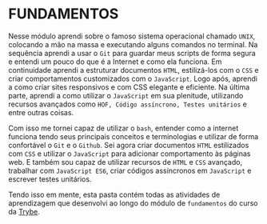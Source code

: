 # FUNDAMENTOS

Nesse módulo aprendi sobre o famoso sistema operacional chamado `UNIX`, colocando a mão na massa e executando alguns comandos no terminal. Na sequência aprendi a usar o `Git` para guardar meus scripts de forma segura e entendi um pouco do que é a Internet e como ela funciona. Em continuidade aprendi a estruturar documentos `HTML`, estilizá-los com o `CSS` e criar comportamentos customizados com o `JavaScript`. Logo após, aprendi a como criar sites responsivos e com CSS elegante e eficiente. Na última parte, aprendi a como utilizar o `JavaScript` em sua plenitude, utilizando recursos avançados como `HOF, Código assíncrono, Testes unitários` e entre outras coisas.

Com isso me tornei capaz de utilizar o `bash`, entender como a internet funciona tendo seus principais conceitos e terminologias e utilizar de forma confortável o `Git` e o `Github`. Sei agora criar documentos `HTML` estilizados com `CSS` e utilizar o `JavaScript` para adicionar comportamento às páginas web. E também sou capaz de utilizar recursos de `HTML` e `CSS` avançado, trabalhar com `JavaScript ES6`, criar códigos assíncronos em `JavaScript` e escrever testes unitários.

Tendo isso em mente, esta pasta contém todas as atividades de aprendizagem que desenvolvi ao longo do módulo de `fundamentos` do curso da [Trybe](https://www.betrybe.com/).
